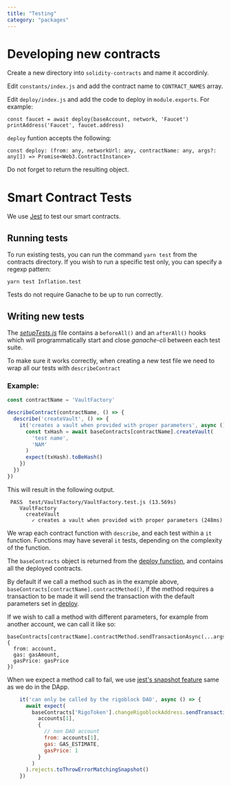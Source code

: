```yaml
---
title: "Testing"
category: "packages"
---
```


# Developing new contracts

Create a new directory into `solidity-contracts` and name it accordinly.

Edit `constants/index.js` and add the contract name to `CONTRACT_NAMES` array.

Edit `deploy/index.js` and add the code to deploy in `module.exports`. For example:

```
const faucet = await deploy(baseAccount, network, 'Faucet')
printAddress('Faucet', faucet.address)
```

`deploy` funtion accepts the following:

```
const deploy: (from: any, networkUrl: any, contractName: any, args?: any[]) => Promise<Web3.ContractInstance>
```

Do not forget to return the resulting object.

# Smart Contract Tests

We use [Jest](https://facebook.github.io/jest/docs/en/api.html "Jest API") to test our smart contracts.

## Running tests

To run existing tests, you can run the command `yarn test` from the contracts directory. If you wish to run a specific test only, you can specify a regexp pattern:

```
yarn test Inflation.test
```

Tests do not require Ganache to be up to run correctly.

## Writing new tests

The [_setupTests.js_](../test/setupTests.js) file contains a `beforeAll()` and an `afterAll()` hooks which will programmatically start and close _ganache-cli_ between each test suite.

To make sure it works correctly, when creating a new test file we need to wrap all our tests with `describeContract`

### Example:

```javaScript
const contractName = 'VaultFactory'

describeContract(contractName, () => {
  describe('createVault', () => {
    it('creates a vault when provided with proper parameters', async () => {
      const txHash = await baseContracts[contractName].createVault(
        'test name',
        'NAM'
      )
      expect(txHash).toBeHash()
    })
  })
})
```
This will result in the following output.

```
 PASS  test/VaultFactory/VaultFactory.test.js (13.569s)
    VaultFactory
      createVault
        ✓ creates a vault when provided with proper parameters (248ms)
```

We wrap each contract function with `describe`, and each test within a `it` function. Functions may have several `it` tests, depending on the complexity of the function.

The `baseContracts` object is returned from the [deploy function](../deploy/index.js), and contains all the deployed contracts.

By default if we call a method such as in the example above, `baseContracts[contractName].contractMethod()`, if the method requires a transaction to be made it will send the transaction with the default parameters set in [deploy](../deploy/index.js).

If we wish to call a method with different parameters, for example from another account, we can call it like so:
```
baseContracts[contractName].contractMethod.sendTransactionAsync(...args, {
  from: account,
  gas: gasAmount,
  gasPrice: gasPrice
})
```

When we expect a method call to fail, we use [jest's snapshot feature](https://facebook.github.io/jest/docs/en/snapshot-testing.html) same as we do in the DApp.

```javaScript
    it('can only be called by the rigoblock DAO', async () => {
      await expect(
        baseContracts['RigoToken'].changeRigoblockAddress.sendTransactionAsync(
          accounts[1],
          {
            // non DAO account
            from: accounts[1],
            gas: GAS_ESTIMATE,
            gasPrice: 1
          }
        )
      ).rejects.toThrowErrorMatchingSnapshot()
    })
```
